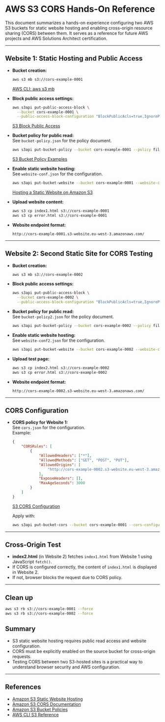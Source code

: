 # AWS S3 CORS Hands-On Reference

This document summarizes a hands-on experience configuring two AWS S3 buckets for static website hosting and enabling cross-origin resource sharing (CORS) between them. It serves as a reference for future AWS projects and AWS Solutions Architect certification.

---

## Website 1: Static Hosting and Public Access

- **Bucket creation:**  
  ```sh
  aws s3 mb s3://cors-example-0001
  ```
  [AWS CLI: aws s3 mb](https://docs.aws.amazon.com/cli/latest/reference/s3/mb.html)

- **Block public access settings:**  
  ```sh
  aws s3api put-public-access-block \
    --bucket cors-example-0001 \
    --public-access-block-configuration "BlockPublicAcls=true,IgnorePublicAcls=true,BlockPublicPolicy=false,RestrictPublicBuckets=false"
  ```
  [S3 Block Public Access](https://docs.aws.amazon.com/AmazonS3/latest/userguide/access-control-block-public-access.html)

- **Bucket policy for public read:**  
  See `bucket-policy.json` for the policy document.
  ```sh
  aws s3api put-bucket-policy --bucket cors-example-0001 --policy file://bucket-policy.json
  ```
  [S3 Bucket Policy Examples](https://docs.aws.amazon.com/AmazonS3/latest/userguide/example-bucket-policies.html)

- **Enable static website hosting:**  
  See `website-conf.json` for the configuration.
  ```sh
  aws s3api put-bucket-website --bucket cors-example-0001 --website-configuration file://website-conf.json
  ```
  [Hosting a Static Website on Amazon S3](https://docs.aws.amazon.com/AmazonS3/latest/userguide/WebsiteHosting.html)

- **Upload website content:**  
  ```sh
  aws s3 cp index1.html s3://cors-example-0001
  aws s3 cp error.html s3://cors-example-0001
  ```

- **Website endpoint format:**  
  ```
  http://cors-example-0001.s3-website.eu-west-3.amazonaws.com/
  ```

---

## Website 2: Second Static Site for CORS Testing

- **Bucket creation:**  
  ```sh
  aws s3 mb s3://cors-example-0002
  ```

- **Block public access settings:**  
  ```sh
  aws s3api put-public-access-block \
    --bucket cors-example-0002 \
    --public-access-block-configuration "BlockPublicAcls=true,IgnorePublicAcls=true,BlockPublicPolicy=false,RestrictPublicBuckets=false"
  ```

- **Bucket policy for public read:**  
  See `bucket-policy2.json` for the policy document.
  ```sh
  aws s3api put-bucket-policy --bucket cors-example-0002 --policy file://bucket-policy2.json
  ```

- **Enable static website hosting:**  
  See `website-conf2.json` for the configuration.
  ```sh
  aws s3api put-bucket-website --bucket cors-example-0002 --website-configuration file://website-conf2.json
  ```

- **Upload test page:**  
  ```sh
  aws s3 cp index2.html s3://cors-example-0002
  aws s3 cp error.html s3://cors-example-0002
  ```

- **Website endpoint format:**  
  ```
  http://cors-example-0002.s3-website.eu-west-3.amazonaws.com/
  ```

---

## CORS Configuration

- **CORS policy for Website 1:**  
  See `cors.json` for the configuration.  
  Example:
  ```json
  {
      "CORSRules": [
          {
              "AllowedHeaders": ["*"],
              "AllowedMethods": ["GET", "POST", "PUT"],
              "AllowedOrigins": [
                  "http://cors-example-0002.s3-website.eu-west-3.amazonaws.com"
              ],
              "ExposeHeaders": [],
              "MaxAgeSeconds": 3000
          }
      ]
  }
  ```
  [S3 CORS Configuration](https://docs.aws.amazon.com/AmazonS3/latest/userguide/cors.html)

  Apply with:
  ```sh
  aws s3api put-bucket-cors --bucket cors-example-0001 --cors-configuration file://cors.json
  ```

---

## Cross-Origin Test

- **index2.html** (in Website 2) fetches `index1.html` from Website 1 using JavaScript `fetch()`.
- If CORS is configured correctly, the content of `index1.html` is displayed in Website 2.
- If not, browser blocks the request due to CORS policy.

---

## Clean up
```sh
aws s3 rb s3://cors-example-0001 --force
aws s3 rb s3://cors-example-0002 --force
```

## Summary

- S3 static website hosting requires public read access and website configuration.
- CORS must be explicitly enabled on the source bucket for cross-origin requests.
- Testing CORS between two S3-hosted sites is a practical way to understand browser security and AWS configuration.

---

## References

- [Amazon S3 Static Website Hosting](https://docs.aws.amazon.com/AmazonS3/latest/userguide/WebsiteHosting.html)
- [Amazon S3 CORS Documentation](https://docs.aws.amazon.com/AmazonS3/latest/userguide/cors.html)
- [Amazon S3 Bucket Policies](https://docs.aws.amazon.com/AmazonS3/latest/userguide/example-bucket-policies.html)
- [AWS CLI S3 Reference](https://docs.aws.amazon.com/cli/latest/reference/s3/index.html)
